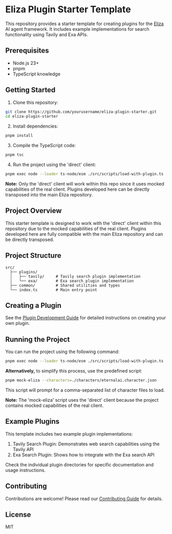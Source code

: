# Eliza Plugin Starter Template

This repository provides a starter template for creating plugins for the [Eliza](https://github.com/ai16z/eliza) AI agent framework. It includes example implementations for search functionality using Tavily and Exa APIs.

## Prerequisites

- Node.js 23+
- pnpm
- TypeScript knowledge

## Getting Started

1. Clone this repository:
```bash
git clone https://github.com/yourusername/eliza-plugin-starter.git
cd eliza-plugin-starter
```

2. Install dependencies:
```bash
pnpm install
```

3. Compile the TypeScript code:
```bash
pnpm tsc
```

4. Run the project using the 'direct' client:
```bash
pnpm exec node --loader ts-node/esm ./src/scripts/load-with-plugin.ts --characters=./characters/eternalai.character.json
```

**Note:** Only the 'direct' client will work within this repo since it uses mocked capabilities of the real client. Plugins developed here can be directly transposed into the main Eliza repository.

## Project Overview

This starter template is designed to work with the 'direct' client within this repository due to the mocked capabilities of the real client. Plugins developed here are fully compatible with the main Eliza repository and can be directly transposed.

## Project Structure

```
src/
  ├── plugins/
  │   ├── tavily/     # Tavily search plugin implementation
  │   └── exa/        # Exa search plugin implementation
  ├── common/         # Shared utilities and types
  └── index.ts        # Main entry point
```

## Creating a Plugin

See the [Plugin Development Guide](docs/PLUGIN_GUIDE.md) for detailed instructions on creating your own plugin.

## Running the Project

You can run the project using the following command:

```bash
pnpm exec node --loader ts-node/esm ./src/scripts/load-with-plugin.ts --characters=./characters/eternalai.character.json
```

**Alternatively,** to simplify this process, use the predefined script:

```bash
pnpm mock-eliza --characters=./characters/eternalai.character.json
```

This script will prompt for a comma-separated list of character files to load.

**Note:** The 'mock-eliza' script uses the 'direct' client because the project contains mocked capabilities of the real client.

## Example Plugins

This template includes two example plugin implementations:

1. Tavily Search Plugin: Demonstrates web search capabilities using the Tavily API
2. Exa Search Plugin: Shows how to integrate with the Exa search API

Check the individual plugin directories for specific documentation and usage instructions.

## Contributing

Contributions are welcome! Please read our [Contributing Guide](CONTRIBUTING.md) for details.

## License

MIT
